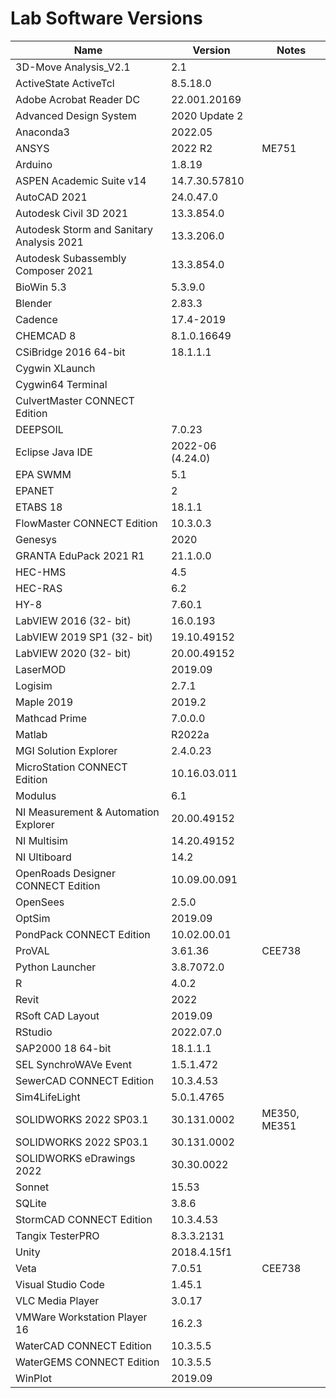 # Lab Software Versions

|     Name     |    Version    |   Notes      |
|--------------|---------------|--------------|
| 3D-Move Analysis_V2.1	| 2.1 | 
| ActiveState ActiveTcl | 8.5.18.0 | 
| Adobe Acrobat Reader DC | 22.001.20169 | 
| Advanced Design System | 2020 Update 2 | 
| Anaconda3 | 2022.05 | 
| ANSYS | 2022 R2 | ME751 
| Arduino | 1.8.19 | 
| ASPEN Academic Suite v14 | 14.7.30.57810 | 
| AutoCAD 2021 | 24.0.47.0 | 
| Autodesk Civil 3D 2021 | 13.3.854.0 | 
| Autodesk Storm and Sanitary Analysis 2021 | 13.3.206.0 | 
| Autodesk Subassembly Composer 2021 | 13.3.854.0 | 
| BioWin 5.3 | 5.3.9.0 | 
| Blender | 2.83.3 | 
| Cadence  | 17.4-2019 | 
| CHEMCAD 8  | 8.1.0.16649 | 
| CSiBridge 2016 64-bit | 18.1.1.1 | 
| Cygwin XLaunch |  | 	
| Cygwin64 Terminal	 |  | 
| CulvertMaster CONNECT Edition | | 
| DEEPSOIL  | 7.0.23 | 
| Eclipse Java IDE | 2022-06 (4.24.0) | 
| EPA SWMM | 5.1 | 
| EPANET | 2 | 
| ETABS 18 | 18.1.1 | 
| FlowMaster CONNECT Edition | 10.3.0.3 | 
| Genesys | 2020 | 
| GRANTA EduPack 2021 R1 | 21.1.0.0 | 
| HEC-HMS | 4.5 | 
| HEC-RAS | 6.2 | 
| HY-8 | 7.60.1 | 
| LabVIEW 2016 (32- bit) | 16.0.193 | 
| LabVIEW 2019 SP1 (32- bit) | 19.10.49152 | 
| LabVIEW 2020 (32- bit) | 20.00.49152 | 
| LaserMOD | 2019.09 | 
| Logisim | 2.7.1 | 
| Maple 2019 | 2019.2 | 
| Mathcad Prime | 7.0.0.0 | 
| Matlab | R2022a | 
| MGI Solution Explorer | 2.4.0.23 | 
| MicroStation CONNECT Edition | 10.16.03.011 | 
| Modulus | 6.1 | 
| NI Measurement & Automation Explorer | 20.00.49152 | 
| NI Multisim | 14.20.49152 | 
| NI Ultiboard | 14.2 | 
| OpenRoads Designer CONNECT Edition | 10.09.00.091 | 
| OpenSees | 2.5.0 | 
| OptSim | 2019.09 | 
| PondPack CONNECT Edition | 10.02.00.01 | 
| ProVAL | 3.61.36 | CEE738
| Python Launcher | 3.8.7072.0 | 
| R |  4.0.2 | 
| Revit | 2022 | 
| RSoft CAD Layout | 2019.09 | 
| RStudio | 2022.07.0 | 
| SAP2000 18 64-bit | 18.1.1.1 | 
| SEL SynchroWAVe Event | 1.5.1.472 | 
| SewerCAD CONNECT Edition | 10.3.4.53 | 
| Sim4LifeLight | 5.0.1.4765 | 
| SOLIDWORKS 2022 SP03.1 | 30.131.0002 | ME350, ME351
| SOLIDWORKS 2022 SP03.1 | 30.131.0002 | 
| SOLIDWORKS eDrawings 2022 | 30.30.0022 | 
| Sonnet | 15.53 | 
| SQLite | 3.8.6 | 
| StormCAD CONNECT Edition | 10.3.4.53 | 
| Tangix TesterPRO | 8.3.3.2131 | 
| Unity | 2018.4.15f1 |
| Veta | 7.0.51 | CEE738
| Visual Studio Code | 1.45.1 | 
| VLC Media Player | 3.0.17 | 
| VMWare Workstation Player 16 | 16.2.3 | 
| WaterCAD CONNECT Edition | 10.3.5.5 | 
| WaterGEMS CONNECT Edition | 10.3.5.5 | 
| WinPlot | 2019.09 |  
